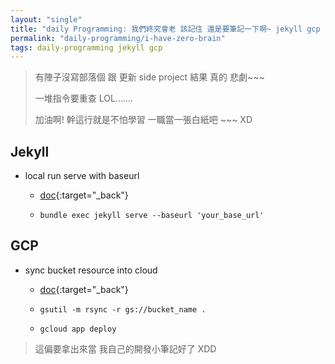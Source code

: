 ```yaml
---
layout: "single"
title: "daily Programming: 我們終究會老 該記住 還是要筆記一下啊~ jekyll gcp cmd  XDDD"
permalink: "daily-programming/i-have-zero-brain"
tags: daily-programming jekyll gcp 
---
```


> 有陣子沒寫部落個 跟 更新 side project 結果 真的 悲劇~~~
>
> 一堆指令要重查 LOL.......
>
> 加油啊! 幹這行就是不怕學習  一職當一張白紙吧 ~~~ XD

## Jekyll

- local run serve with baseurl
   - [doc](https://jekyllrb.com/docs/configuration/options/){:target="_back"}

   - `bundle exec jekyll serve --baseurl 'your_base_url' `


## GCP

- sync bucket resource into cloud

  - [doc](https://cloud.google.com/sdk/gcloud/reference/app/deploy){:target="_back"}

  - `gsutil -m rsync -r gs://bucket_name .`
  - `gcloud app deploy`


> 這偏要拿出來當 我自己的開發小筆記好了  XDD